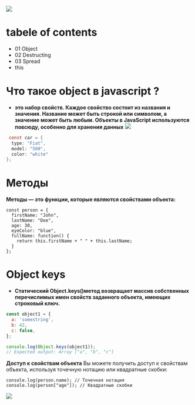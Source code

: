 ![](https://blog.alexdevero.com/wp-content/uploads/2020/02/10-02-20-javascript-objects-friendly-introduction-p1-blog.jpg)
# tabele of contents
+ 01 Object
+ 02 Destructing
+ 03 Spread
+ this
# Что такое object в javascript ?
+ **это набор свойств. Каждое свойство состоит из названия и значения. Название может быть строкой или символом, а значение может быть любым. Объекты в JavaScript используются повсюду, особенно для хранения данных**
![](https://www.scientecheasy.com/wp-content/uploads/2022/03/javascript-object-example.png)
```java
 const car = {
  type: "Fiat",
  model: "500",
  color: "white"
};
```
# Методы
**Методы — это функции, которые являются свойствами объекта:**
```
const person = {
  firstName: "John",
  lastName: "Doe",
  age: 30,
  eyeColor: "blue",
  fullName: function() {
    return this.firstName + " " + this.lastName;
  }
};
```
# Object keys
+ **Статический Object.keys()метод возвращает массив собственных перечислимых имен свойств заданного объекта, имеющих строковый ключ.**
```javascript
const object1 = {
  a: 'somestring',
  b: 42,
  c: false,
};

console.log(Object.keys(object1));
// Expected output: Array ["a", "b", "c"]
```
**Доступ к свойствам объекта**
Вы можете получить доступ к свойствам объекта, используя точечную нотацию или квадратные скобки:
```
console.log(person.name); // Точечная нотация
console.log(person["age"]); // Квадратные скобки
```
![](https://marketplace.canva.com/EAFGH7TQKS8/3/0/1600w/canva-thank-you-card-uMCuw9XtkYc.jpg)

